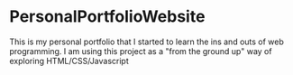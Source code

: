 # PersonalPortfolioWebsite
This is my personal portfolio that I started to learn the ins and outs of web programming. I am using this project as a "from the ground up" way of exploring HTML/CSS/Javascript
